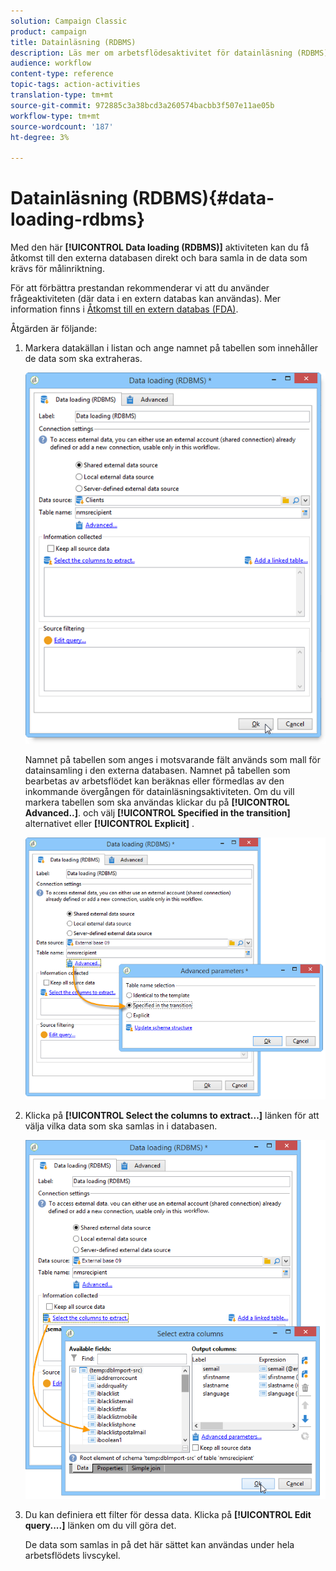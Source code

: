 ```yaml
---
solution: Campaign Classic
product: campaign
title: Datainläsning (RDBMS)
description: Läs mer om arbetsflödesaktivitet för datainläsning (RDBMS)
audience: workflow
content-type: reference
topic-tags: action-activities
translation-type: tm+mt
source-git-commit: 972885c3a38bcd3a260574bacbb3f507e11ae05b
workflow-type: tm+mt
source-wordcount: '187'
ht-degree: 3%

---
```



# Datainläsning (RDBMS){#data-loading-rdbms}

Med den här **[!UICONTROL Data loading (RDBMS)]** aktiviteten kan du få åtkomst till den externa databasen direkt och bara samla in de data som krävs för målinriktning.

För att förbättra prestandan rekommenderar vi att du använder frågeaktiviteten (där data i en extern databas kan användas). Mer information finns i [Åtkomst till en extern databas (FDA)](../../workflow/using/accessing-an-external-database--fda-.md).

Åtgärden är följande:

1. Markera datakällan i listan och ange namnet på tabellen som innehåller de data som ska extraheras.

   ![](assets/s_advuser_wf_sgbd_sample_1.png)

   Namnet på tabellen som anges i motsvarande fält används som mall för datainsamling i den externa databasen. Namnet på tabellen som bearbetas av arbetsflödet kan beräknas eller förmedlas av den inkommande övergången för datainläsningsaktiviteten. Om du vill markera tabellen som ska användas klickar du på **[!UICONTROL Advanced..]**. och välj **[!UICONTROL Specified in the transition]** alternativet eller **[!UICONTROL Explicit]** .

   ![](assets/s_advuser_wf_sgbd_sample_5.png)

1. Klicka på **[!UICONTROL Select the columns to extract...]** länken för att välja vilka data som ska samlas in i databasen.

   ![](assets/s_advuser_wf_sgbd_sample_2.png)

1. Du kan definiera ett filter för dessa data. Klicka på **[!UICONTROL Edit query....]** länken om du vill göra det.

   De data som samlas in på det här sättet kan användas under hela arbetsflödets livscykel.

